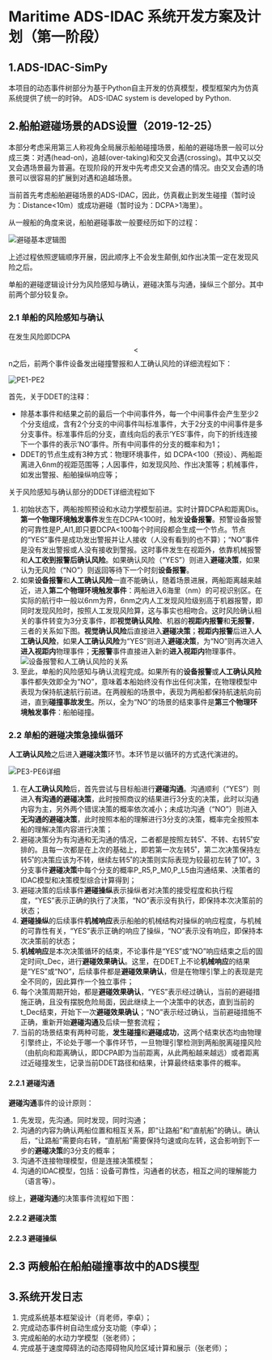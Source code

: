 # Maritime ADS-IDAC 系统开发方案及计划（第一阶段）
## 1.ADS-IDAC-SimPy
本项目的动态事件树部分为基于Python自主开发的仿真模型，模型框架内为仿真系统提供了统一的时钟。
ADS-IDAC system is developed by Python.
## 2.船舶避碰场景的ADS设置（2019-12-25）
本部分考虑采用第三人称视角全局展示船舶碰撞场景，船舶的避碰场景一般可以分成三类：对遇(head-on)，追越(over-taking)和交叉会遇(crossing)。其中又以交叉会遇场景最为普遍。在现阶段的开发中先考虑交叉会遇的情况。由交叉会遇的场景可以很容易的扩展到对遇和追越场景。

当前首先考虑船舶避碰场景的ADS-IDAC，因此，仿真截止到发生碰撞（暂时设为：Distance<10m）或成功避碰（暂时设为：DCPA>1海里）。

从一艘船的角度来说，船舶避碰事故一般要经历如下的过程：

![避碰基本逻辑图](https://github.com/Eternal-Br/ADS-IDAC-SimPy/blob/master/%E5%BC%80%E5%8F%91%E6%96%87%E6%A1%A3/images/%E5%9F%BA%E6%9C%AC%E9%80%BB%E8%BE%91%E5%9B%BE.jpg)

上述过程依照逻辑顺序开展，因此顺序上不会发生颠倒,如作出决策一定在发现风险之后。

单船的避碰逻辑设计分为风险感知与确认，避碰决策与沟通，操纵三个部分。其中前两个部分较复杂。

### 2.1 单船的风险感知与确认
在发生风险即DCPA$$<$$n之后，前两个事件设备发出碰撞警报和人工确认风险的详细流程如下：

![PE1-PE2](https://github.com/Eternal-Br/ADS-IDAC-SimPy/blob/master/%E5%BC%80%E5%8F%91%E6%96%87%E6%A1%A3/images/PE1-PE2%202.jpg)

首先，关于DDET的注释：
* 除基本事件和结果之前的最后一个中间事件外，每一个中间事件会产生至少2个分支组成，含有2个分支的中间事件叫标准事件，大于2分支的中间事件是多分支事件。标准事件后的分支，直线向后的表示‘YES’事件，向下的折线连接下一个事件的表示‘NO’事件。所有中间事件的分支的概率和为1；
* DDET的节点生成有3种方式：物理环境事件，如 DCPA<100（预设）、两船距离进入6nm的视距范围等；人因事件，如发现风险、作出决策等；机械事件，如发出警报、船舶操纵响应等；

关于风险感知与确认部分的DDET详细流程如下
1. 初始状态下，两船按照预设和水动力学模型前进。实时计算DCPA和距离Dis。**第一个物理环境触发事件**发生在DCPA<100时，触发**设备报警**。预警设备报警的可靠性是P_Al1,即只要DCPA<100每个时间段都会生成一个节点。节点的“YES”事件是成功发出警报并让人接收（人没有看到的也不算）；“NO”事件是没有发出警报或人没有接收到警报。这时事件发生在视距外，依靠机械报警和**人工收到报警后确认风险**。如果确认风险（“YES”）则进入**避碰决策**，如果认为无风险（“NO”）则返回等待下一个时刻**设备报警**。
2. 如果**设备报警**和**人工确认风险**一直不能确认，随着场景进展，两船距离越来越近，进入**第二个物理环境触发事件**：两船进入6海里（nm）的可视识别区。在实际的航行中一般以6nm为界，6nm之内人工发现风险级别高于机器报警，即同时发现风险时，按照人工发现风险算，这与事实也相吻合。这时风险确认相关的事件转变为3分支事件，即**视觉确认风险**、机器的**视距内报警**和**无报警**，三者的关系如下图。**视觉确认风险**后直接进入**避碰决策**；**视距内报警**后进入**人工确认风险**，如果**人工确认风险**为“YES”则进入**避碰决策**，为“NO”则再次进入**进入视距内**物理事件；**无报警**事件直接进入新的**进入视距内**物理事件。
![设备报警和人工确认风险的关系](https://github.com/Eternal-Br/ADS-IDAC-SimPy/blob/master/%E5%BC%80%E5%8F%91%E6%96%87%E6%A1%A3/images/%E8%AE%BE%E5%A4%87%E6%8A%A5%E8%AD%A6%E5%92%8C%E4%BA%BA%E5%B7%A5%E7%A1%AE%E8%AE%A4%E9%A3%8E%E9%99%A9%E7%9A%84%E5%85%B3%E7%B3%BB.jpg)
3. 至此，单船的风险感知与确认流程完成。如果所有的**设备报警**或**人工确认风险**事件都失效即全为“NO”，意味着本船始终没有作出任何决策，在物理模型中表现为保持航速航行前进。在两艘船的场景中，表现为两船都保持航速航向前进，直到**碰撞事故发生**。所以，全为“NO”的场景的结束事件是**第三个物理环境触发事件**：船舶碰撞。

### 2.2 单船的避碰决策急操纵循环
**人工确认风险**之后进入**避碰决策**环节。本环节是以循环的方式迭代演进的。

![PE3-PE6详细](https://github.com/Eternal-Br/ADS-IDAC-SimPy/blob/master/%E5%BC%80%E5%8F%91%E6%96%87%E6%A1%A3/images/PE3-PE6%E8%AF%A6%E7%BB%86.svg)

1. 在**人工确认风险**后，首先尝试与目标船进行**避碰沟通**。沟通顺利（“YES”）则进入**有沟通的避碰决策**，此时按照商议的结果进行3分支的决策，此时以沟通内容为主，另外两个错误决策的概率依次减小；未成功沟通（“NO”）则进入**无沟通的避碰决策**，此时按照本船的理解进行3分支的决策，概率完全按照本船的理解决策内容进行决策；
2. 避碰决策分为有沟通和无沟通的情况，二者都是按照左转5˚、不转、右转5˚安排的。且每一次都是在上次的基础上，即若第一次左转5˚，第二次决策保持左转5˚的决策应该为不转，继续左转5˚的决策则实际表现为较最初左转了10˚。3分支事件**避碰决策**中每个分支的概率P_R5,P_M0,P_L5由沟通结果、决策者的IDAC模型和决策模型综合计算得到；
3. 避碰决策的后续事件**避碰操纵**表示操纵者对决策的接受程度和执行程度，“YES”表示正确的执行了决策，“NO”表示没有执行，即保持本次决策前的状态；
4. **避碰操纵**的后续事件**机械响应**表示船舶的机械结构对操纵的响应程度，与机械的可靠性有关，“YES”表示正确的响应了操纵，“NO”表示没有响应，即保持本次决策前的状态；
5. **机械响应**是本次决策循环的结束，不论事件是“YES”或“NO”响应结束之后的固定时间t_Dec，进行**避碰效果确认**。这里，在DDET上不论**机械响应**的结果是“YES”或“NO”，后续事件都是**避碰效果确认**，但是在物理引擎上的表现是完全不同的，因此算作一个独立事件；
6. 每个决策周期开始，都是**避碰效果确认**，“YES”表示经过确认，当前的避碰措施正确，且没有摆脱危险局面，因此继续上一个决策中的状态，直到当前的t_Dec结束，开始下一次**避碰效果确认**；“NO”表示经过确认，当前避碰措施不正确，重新开始**避碰沟通**及后续一整套流程；
7. 当前的场景结束有两种可能，**发生碰撞**和**避碰成功**，这两个结束状态均由物理引擎终止，不论处于哪一个事件环节，一旦物理引擎检测到两船脱离碰撞风险（由航向和距离确认，即DCPA即为当前距离，从此两船越来越远）或者距离过近碰撞发生，记录当前DDET路径和结果，计算最终结束事件的概率。

#### 2.2.1 避碰沟通
**避碰沟通**事件的设计原则：

1. 先发现，先沟通。同时发现，同时沟通；
2. 沟通的内容为确认两船位置和相互关系，即“让路船”和“直航船”的确认。确认后，“让路船”需要向右转，“直航船”需要保持匀速或向左转，这会影响到下一步的**避碰决策**的3分支的概率；
3. 沟通不连接物理模型，但是连接决策模型；
4. 沟通的IDAC模型，包括：设备可靠性，沟通者的状态，相互之间的理解能力（语言等）。

综上，**避碰沟通**的决策事件流程如下图：



#### 2.2.2 避碰决策


#### 2.2.3 避碰操纵


## 2.3 两艘船在船舶碰撞事故中的ADS模型




## 3.系统开发日志
1. 完成系统基本框架设计（肖老师，李卓）；
2. 完成动态事件树自动生成分支功能（李卓）；
3. 完成船舶的水动力学模型（张老师）；
4. 完成基于速度障碍法的动态障碍物风险区域计算和展示（张老师）；
